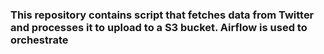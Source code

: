 ### This repository contains script that fetches data from Twitter and processes it to upload to a S3 bucket. Airflow is used to orchestrate
